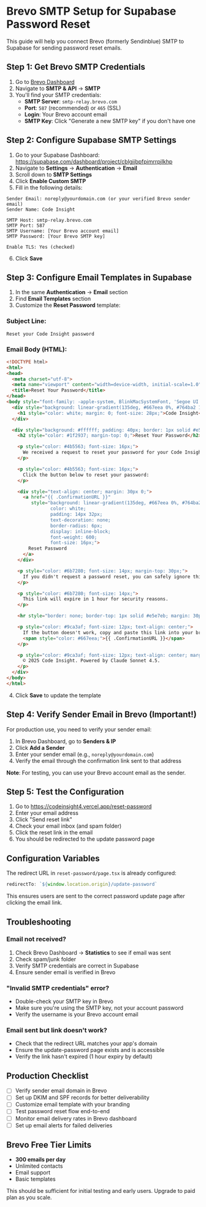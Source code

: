 # Brevo SMTP Setup for Supabase Password Reset

This guide will help you connect Brevo (formerly Sendinblue) SMTP to Supabase for sending password reset emails.

## Step 1: Get Brevo SMTP Credentials

1. Go to [Brevo Dashboard](https://app.brevo.com/)
2. Navigate to **SMTP & API** → **SMTP**
3. You'll find your SMTP credentials:
   - **SMTP Server**: `smtp-relay.brevo.com`
   - **Port**: `587` (recommended) or `465` (SSL)
   - **Login**: Your Brevo account email
   - **SMTP Key**: Click "Generate a new SMTP key" if you don't have one

## Step 2: Configure Supabase SMTP Settings

1. Go to your Supabase Dashboard: https://supabase.com/dashboard/project/cblgjjbpfpimrrpjlkhp
2. Navigate to **Settings** → **Authentication** → **Email**
3. Scroll down to **SMTP Settings**
4. Click **Enable Custom SMTP**
5. Fill in the following details:

```
Sender Email: noreply@yourdomain.com (or your verified Brevo sender email)
Sender Name: Code Insight

SMTP Host: smtp-relay.brevo.com
SMTP Port: 587
SMTP Username: [Your Brevo account email]
SMTP Password: [Your Brevo SMTP key]

Enable TLS: Yes (checked)
```

6. Click **Save**

## Step 3: Configure Email Templates in Supabase

1. In the same **Authentication** → **Email** section
2. Find **Email Templates** section
3. Customize the **Reset Password** template:

### Subject Line:
```
Reset your Code Insight password
```

### Email Body (HTML):
```html
<!DOCTYPE html>
<html>
<head>
  <meta charset="utf-8">
  <meta name="viewport" content="width=device-width, initial-scale=1.0">
  <title>Reset Your Password</title>
</head>
<body style="font-family: -apple-system, BlinkMacSystemFont, 'Segoe UI', Roboto, 'Helvetica Neue', Arial, sans-serif; line-height: 1.6; color: #333; max-width: 600px; margin: 0 auto; padding: 20px;">
  <div style="background: linear-gradient(135deg, #667eea 0%, #764ba2 100%); padding: 30px; text-align: center; border-radius: 8px 8px 0 0;">
    <h1 style="color: white; margin: 0; font-size: 28px;">Code Insight</h1>
  </div>

  <div style="background: #ffffff; padding: 40px; border: 1px solid #e5e7eb; border-top: none; border-radius: 0 0 8px 8px;">
    <h2 style="color: #1f2937; margin-top: 0;">Reset Your Password</h2>

    <p style="color: #4b5563; font-size: 16px;">
      We received a request to reset your password for your Code Insight account.
    </p>

    <p style="color: #4b5563; font-size: 16px;">
      Click the button below to reset your password:
    </p>

    <div style="text-align: center; margin: 30px 0;">
      <a href="{{ .ConfirmationURL }}"
         style="background: linear-gradient(135deg, #667eea 0%, #764ba2 100%);
                color: white;
                padding: 14px 32px;
                text-decoration: none;
                border-radius: 6px;
                display: inline-block;
                font-weight: 600;
                font-size: 16px;">
        Reset Password
      </a>
    </div>

    <p style="color: #6b7280; font-size: 14px; margin-top: 30px;">
      If you didn't request a password reset, you can safely ignore this email.
    </p>

    <p style="color: #6b7280; font-size: 14px;">
      This link will expire in 1 hour for security reasons.
    </p>

    <hr style="border: none; border-top: 1px solid #e5e7eb; margin: 30px 0;">

    <p style="color: #9ca3af; font-size: 12px; text-align: center;">
      If the button doesn't work, copy and paste this link into your browser:<br>
      <span style="color: #667eea;">{{ .ConfirmationURL }}</span>
    </p>

    <p style="color: #9ca3af; font-size: 12px; text-align: center; margin-top: 20px;">
      © 2025 Code Insight. Powered by Claude Sonnet 4.5.
    </p>
  </div>
</body>
</html>
```

4. Click **Save** to update the template

## Step 4: Verify Sender Email in Brevo (Important!)

For production use, you need to verify your sender email:

1. In Brevo Dashboard, go to **Senders & IP**
2. Click **Add a Sender**
3. Enter your sender email (e.g., `noreply@yourdomain.com`)
4. Verify the email through the confirmation link sent to that address

**Note**: For testing, you can use your Brevo account email as the sender.

## Step 5: Test the Configuration

1. Go to https://codeinsight4.vercel.app/reset-password
2. Enter your email address
3. Click "Send reset link"
4. Check your email inbox (and spam folder)
5. Click the reset link in the email
6. You should be redirected to the update password page

## Configuration Variables

The redirect URL in `reset-password/page.tsx` is already configured:
```typescript
redirectTo: `${window.location.origin}/update-password`
```

This ensures users are sent to the correct password update page after clicking the email link.

## Troubleshooting

### Email not received?
1. Check Brevo Dashboard → **Statistics** to see if email was sent
2. Check spam/junk folder
3. Verify SMTP credentials are correct in Supabase
4. Ensure sender email is verified in Brevo

### "Invalid SMTP credentials" error?
- Double-check your SMTP key in Brevo
- Make sure you're using the SMTP key, not your account password
- Verify the username is your Brevo account email

### Email sent but link doesn't work?
- Check that the redirect URL matches your app's domain
- Ensure the update-password page exists and is accessible
- Verify the link hasn't expired (1 hour expiry by default)

## Production Checklist

- [ ] Verify sender email domain in Brevo
- [ ] Set up DKIM and SPF records for better deliverability
- [ ] Customize email template with your branding
- [ ] Test password reset flow end-to-end
- [ ] Monitor email delivery rates in Brevo dashboard
- [ ] Set up email alerts for failed deliveries

## Brevo Free Tier Limits

- **300 emails per day**
- Unlimited contacts
- Email support
- Basic templates

This should be sufficient for initial testing and early users. Upgrade to paid plan as you scale.
